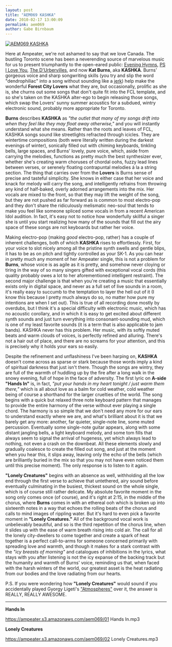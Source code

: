 ```yaml
---
layout: post
title: "AEM069 KASHKA"
date: 2010-02-17 13:00:09
permalink: aem069
author: Gabe Birnbaum
---
```

[![AEM069 KASHKA](https://ampeater.s3.amazonaws.com/aem069/KASHKA.jpg)](https://ampeater.s3.amazonaws.com/aem069/KASHKA.jpg)

Here at Ampeater, we're not ashamed to say that we love Canada. The bustling Toronto scene has been a neverending source of marvelous music for us to present triumphantly to the open-eared public: [Evening Hymns](http://ampeatermusic.com/aem045), [PS I Love You](http://ampeatermusic.com/aem027), [The D'Urbervilles](http://ampeatermusic.com/aem066), and now **Kat Burns**, aka **KASHKA**. Burns' gorgeous voice and sharp songwriting skills (you try and slip the word "dendrophiliac" into a song without sounding like a [jerk](http://www.youtube.com/watch?v=dyhWwuDRoeY)) help make the wonderful **Forest City Lovers** what they are, but occasionally, prolific as she is, she churns out some songs that don't quite fit into the FCL template, and so she's taken on the KASHKA alter-ego to begin releasing those songs, which swap the Lovers' sunny summer acoustics for a subdued, wintry electronic sound, probably more appropriate for Toronto.

<!-- more -->

**Burns** describes **KASHKA** as _"the outlet that many of my songs drift into when they feel like they may float away otherwise,"_ and you will instantly understand what she means. Rather than the roots and leaves of FCL, KASHKA songs sound like streetlights refracted through icicles. They are wintertime compositions (both were literally written during the darkest evenings of winter), sonically filled out with chiming keyboards, tinkling bells, large spaces, and Burns' lovely, pure voice, which, aside from carrying the melodies, functions as pretty much the best synthesizer ever, whether she's creating warm choruses of chordal oohs, fuzzy lead lines between verses, or serenely floating contrapuntal melodies á la a string section. The thing that carries over from the **Lovers** is Burns sense of precise and tasteful simplicity. She knows in either case that her voice and knack for melody will carry the song, and intelligently refrains from throwing any kind of half-baked, overly adorned arrangements into the mix. Her vocals are mixed to the front, so that they may lift the weight of the song, but they are not pushed as far forward as is common to most electro-pop and they don't share the ridiculously melismatic neo-soul that tends to make you feel like someone spliced some vocals in from a recent American Idol audition. In fact, it's easy not to notice how wonderfully skillful a singer she is until you start realizing how many of the sounds that fill out the airy space of these songs are not keyboards but rather her voice.

Making electro-pop (making _good_ electro-pop, rather) has a couple of inherent challenges, both of which **KASHKA** rises to effortlessly. First, for your voice to slot nicely among all the pristine synth swells and gentle blips, it has to be as on pitch and tightly controlled as your SK-1. As you can hear in pretty much any moment of her Ampeater single, this is not a problem for **Burns**, whose voice is as agile as it is pretty, and somehow never cloying or tiring in the way of so many singers gifted with exceptional vocal cords (this quality probably owes a lot to her aforementioned intelligent restraint). The second major challenge is that when you're creating a music that essentially exists only in digital space, and never as a full set of live sounds in a room, it's really easy to succumb to the temptation to layer the hell out of it (I know this because I pretty much always do so, no matter how pure my intentions are when I set out). This is true of all recording done mostly by overdubs, but I think it's a special difficulty with electronic music, which has no acoustic corollary, and in which it is easy to get excited about different synth sounds and just turn everything into consonant-sounding mud, which is one of my least favorite sounds (it is a term that is also applicable to jam bands). KASHKA never has this problem. Her music, with its softly muted beats and warm clouds of voices, is perfectly refined and alluring. There's not a hair out of place, and there are no screams for your attention, and this is precisely why it holds your ears so easily.

Despite the refinement and unflashiness I've been harping on, **KASHKA** doesn't come across as sparse or stark because those words imply a kind of spiritual darkness that just isn't there. Though the songs are wintry, they are full of the warmth of huddling up by the fire after a long walk in the snowy evening, full of hope in the face of adversity. The first lyric on **A-side "Hands In"** is, in fact, _"put your hands in my heart tonight / just warm them there,"_ which is all about love as a balm for cold weather, cold weather being of course a shorthand for the larger cruelties of the world. The song begins with a quick but relaxed three note keyboard pattern that manages to provide the entire harmony of the verse without ever playing a single chord. The harmony is so simple that we don't need any more for our ears to understand exactly where we are, and what's brilliant about it is that we barely get any more: another, far quieter, single-note line, some muted percussion. Eventually some single-note guitar appears, along with some distant jangling bells, a light keyboard melody, and some tom fills that always seem to signal the arrival of hugeness, yet which always lead to nothing, not even a crash on the downbeat. All these elements slowly and gradually coalesce to create the filled out song, and just at the moment when you hear this, it slips away, leaving only the echo of the bells (which are brilliantly buried in the mix so that you may not have even noticed them until this precise moment). The only response is to listen to it again.

**"Lonely Creatures"** begins with an absence as well, withholding all the low end through the first verse to achieve that untethered, airy sound before eventually culminating in the busiest, thickest sound on the whole single, which is of course still rather delicate. My absolute favorite moment in the song only comes once (of course), and it's right at 2:15, in the middle of the chorus, where **Burns** comes in with an ethereal ooh which is broken up into sixteenth notes in a way that echoes the rolling beats of the chorus and calls to mind images of rippling water. But it's hard to even pick a favorite moment in **"Lonely Creatures."** All of the background vocal work is unbelievably beautiful, and so is the third repetition of the chorus line, when it slides up with the ease of warm breath rising into cold air. The call for all the lonely city-dwellers to come together and create a spark of heat together is a perfect call-to-arms for someone concerned primarily with spreading love and warmth, and though it makes for a stark contrast with the _"icy breasts of morning"_ and catalogues of inhibitions in the lyrics, what stays with you after listening is not the icy expanse of the backing track but the humanity and warmth of Burns' voice, reminding us that, when faced with the harsh winters of the world, our greatest asset is the heat radiating from our bodies and the love radiating from our hearts.

P.S. If you were wondering how **"Lonely Creatures"** would sound if you accidentally played Gyorgy Ligeti's ["Atmospheres"](http://www.youtube.com/watch?v=aI0P1NnUFxc) over it, the answer is REALLY, REALLY AWESOME.

---

**Hands In**

https://ampeater.s3.amazonaws.com/aem069/01 Hands In.mp3

**Lonely Creatures**

https://ampeater.s3.amazonaws.com/aem069/02 Lonely Creatures.mp3

